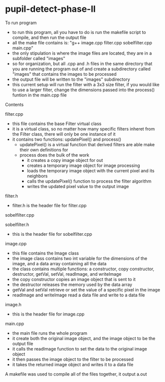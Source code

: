 # pupil-detect-phase-II

To run program
- to run this program, all you have to do is run the makefile script to compile, and then run the output file
- all the make file contains is: "g++ image.cpp filter.cpp sobelfilter.cpp main.cpp"
- the only stipulation is where the image files are located, they are in a subfolder called "images"
- so for organization, but all .cpp and .h files in the same directory that you are running the program out of and create a subdirectory called "images" that contains the images to be processed
- the output file will be written to the "images" subdirectory
- this current setup will run the filter with a 3x3 size filter, if you would like to use a larger filter, change the dimensions passed into the process() funtion in the main.cpp file


Contents

filter.cpp
- this file contains the base Filter virtual class
- it is a virtual class, so no matter how many specific filters inheret
  from the Filter class, there will only be one instance of it
- it contains two functions: updatePixel() and process()
	- updatePixel() is a virtual function that derived filters are able
	  make their own definitions for
	- process does the bulk of the work	
		- it creates a copy image object for out
		- creates a temporary image object for image processing
		- loads the temporary image object with the current pixel and its neighbors
		- calls the updatePixel() function to process the filter algorithm
		- writes the updated pixel value to the output image

filter.h
- filter.h is the header file for filter.cpp

sobelfilter.cpp

sobelfilter.h
- this is the header file for sobelfilter.cpp

image.cpp
- this file contains the Image class
- the image class contains two int variable for the dimensions of the image, and a data array
  containing all the data
- the class contains multiple functions: a constructor, copy constructor, destructor,
  getVal, setVal, readImage, and writeImage
- the copy constructor copies an image object that is sent to it
- the destructor releases the memory used by the data array
- getVal and setVal retrieve or set the value of a specific pixel in the image
- readImage and writeImage read a data file and write to a data file

image.h
- this is the header file for image.cpp

main.cpp
- the main file runs the whole program
- it create both the original image object, and the image object to be the output file
- it calls the readImage function to set the data to the original image object
- it then passes the image object to the filter to be processed
- it takes the returned image object and writes it to a data file

A makefile was used to compile all of the files together, it output a.out

